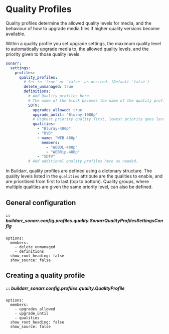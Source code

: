 # Quality Profiles

Quality profiles determine the allowed quality levels for media, and the behaviour of how to upgrade media files if higher quality versions become available.

Within a quality profile you set upgrade settings, the maximum quality level to automatically upgrade media to, the allowed quality levels, and the priority given to those quality levels.

```yaml
sonarr:
  settings:
    profiles:
      quality_profiles:
        # Set to `true` or `false` as desired. (Default `false`)
        delete_unmanaged: true
        definitions:
          # Add Quality profiles here.
          # The name of the block becomes the name of the quality profile.
          SDTV:
            upgrades_allowed: true
            upgrade_until: "Bluray-1080p"
            # Highest priority quality first, lowest priority goes last.
            qualities:
              - "Bluray-480p"
              - "DVD"
              - name: "WEB 480p"
                members:
                  - "WEBDL-480p"
                  - "WEBRip-480p"
              - "SDTV"
          # Add additional quality profiles here as needed.
```

In Buildarr, quality profiles are defined using a dictonary structure. The quality levels listed in the `qualities` attribute are the qualities to enable, and are prioritised from first to last (top to bottom). Quality groups, where multiple qualities are given the same priority level, can also be defined.

## General configuration

##### ::: buildarr_sonarr.config.profiles.quality.SonarrQualityProfilesSettingsConfig
    options:
      members:
        - delete_unmanaged
        - definitions
      show_root_heading: false
      show_source: false

## Creating a quality profile

##### ::: buildarr_sonarr.config.profiles.quality.QualityProfile
    options:
      members:
        - upgrades_allowed
        - upgrade_until
        - qualities
      show_root_heading: false
      show_source: false
